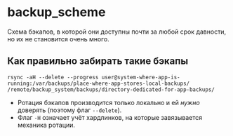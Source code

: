 # backup_scheme

Схема бэкапов, в которой они доступны почти за любой срок давности, но их не становится очень много.

## Как правильно забирать такие бэкапы

```
rsync -aH --delete --progress user@system-where-app-is-running:/var/backups/place-where-app-stores-local-backups/ /remote/backup_system/backups/directory-dedicated-for-app-backups/
```

- Ротация бэкапов производится только локально и ей _нужно_ доверять (поэтому флаг `--delete`).
- Флаг `-H` означает учёт хардлинков, на которые завязывается механика ротации.
